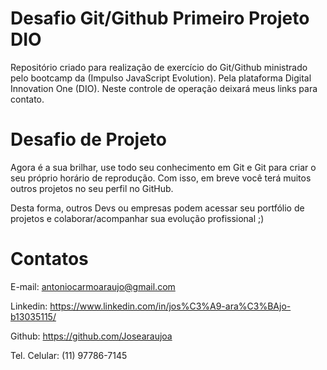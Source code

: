 # Desafio Git/Github Primeiro Projeto DIO
Repositório criado para realização de exercício do Git/Github ministrado pelo bootcamp da (Impulso JavaScript Evolution). Pela plataforma Digital Innovation One (DIO). Neste controle de operação deixará meus links para contato.

# Desafio de Projeto

Agora é a sua brilhar, use todo seu conhecimento em Git e Git para criar o seu próprio horário de reprodução. Com isso, em breve você terá muitos outros projetos no seu perfil no GitHub.

Desta forma, outros Devs ou empresas podem acessar seu portfólio de projetos e colaborar/acompanhar sua evolução profissional ;)

# Contatos 

E-mail: antoniocarmoaraujo@gmail.com

Linkedin: https://www.linkedin.com/in/jos%C3%A9-ara%C3%BAjo-b13035115/

Github: https://github.com/Josearaujoa

Tel. Celular: (11) 97786-7145

